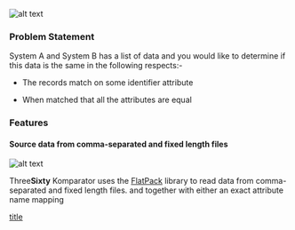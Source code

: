 ![alt text](https://raw.githubusercontent.com/markash/komparator/master/ui/src/main/resources/static/kt-logo.png "Komparator")

### Problem Statement
System A and System B has a list of data and you would like to determine if this data is the same in the following respects:-

* The records match on some identifier attribute

* When matched that all the attributes are equal

### Features

#### Source data from comma-separated and fixed length files

![alt text](https://raw.githubusercontent.com/markash/komparator/master/core/src/main/resources/static/integration.svg "Diagram")


Three**Sixty** Komparator uses the [FlatPack](http://flatpack.sourceforge.net) library to read data from comma-separated and fixed length files. and together with either an exact attribute name mapping  

[title](http://)